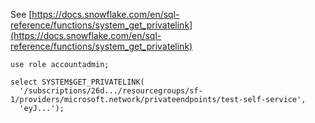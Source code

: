 See [https://docs.snowflake.com/en/sql-reference/functions/system_get_privatelink](https://docs.snowflake.com/en/sql-reference/functions/system_get_privatelink)
```
use role accountadmin;

select SYSTEM$GET_PRIVATELINK(
  '/subscriptions/26d.../resourcegroups/sf-1/providers/microsoft.network/privateendpoints/test-self-service',
  'eyJ...');
```
